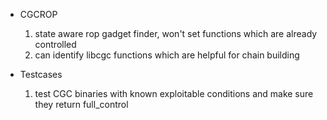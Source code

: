 * CGCROP
    1. state aware rop gadget finder, won't set functions which are already controlled
    1. can identify libcgc functions which are helpful for chain building

* Testcases
    1. test CGC binaries with known exploitable conditions and make sure they return full_control
